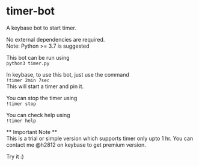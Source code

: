 # timer-bot
A keybase bot to start timer.

No external dependencies are required.<br>
Note: Python >= 3.7 is suggested

This bot can be run using <br>
`python3 timer.py` <br>

In keybase, to use this bot, just use the command<br>
`!timer 2min 7sec`<br>
This will start a timer and pin it.

You can stop the timer using <br>
`!timer stop` <br>

You can check help using <br> `!timer help`<br>

** Important Note ** <br>
This is a trial or simple version which supports timer only upto 1 hr.
You can contact me @h2812 on keybase to get premium version.

Try it :)

